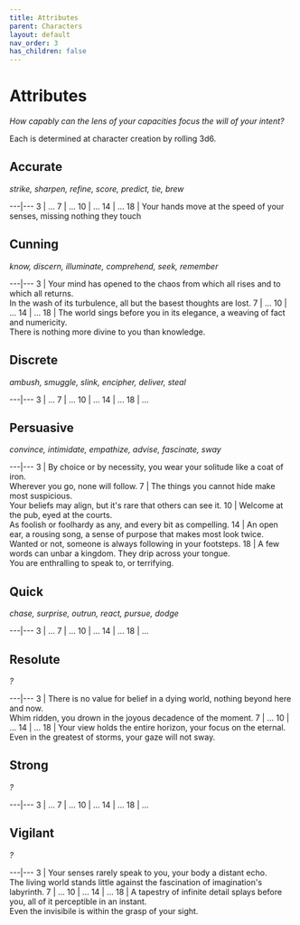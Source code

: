 ```yaml
---
title: Attributes
parent: Characters
layout: default
nav_order: 3
has_children: false
---
```


# Attributes

_How capably can the lens of your capacities focus the will of your intent?_

Each is determined at character creation by rolling 3d6.

## Accurate
_strike, sharpen, refine, score, predict, tie, brew_  

---|---
3  | ...
7  | ...
10 | ...
14 | ...
18 | Your hands move at the speed of your senses, missing nothing they touch

## Cunning
_know, discern, illuminate, comprehend, seek, remember_  

---|---
3  | Your mind has opened to the chaos from which all rises and to which all returns.<br />In the wash of its turbulence, all but the basest thoughts are lost.
7  | ...
10 | ...
14 | ...
18 | The world sings before you in its elegance, a weaving of fact and numericity.<br />There is nothing more divine to you than knowledge.

## Discrete
_ambush, smuggle, slink, encipher, deliver, steal_

---|---
3  | ...
7  | ...
10 | ...
14 | ...
18 | ...

## Persuasive
_convince, intimidate, empathize, advise, fascinate, sway_

---|---
3  | By choice or by necessity, you wear your solitude like a coat of iron.<br />Wherever you go, none will follow.
7  | The things you cannot hide make most suspicious.<br />Your beliefs may align, but it's rare that others can see it.
10 | Welcome at the pub, eyed at the courts.<br />As foolish or foolhardy as any, and every bit as compelling.
14 | An open ear, a rousing song, a sense of purpose that makes most look twice.<br />Wanted or not, someone is always following in your footsteps.
18 | A few words can unbar a kingdom. They drip across your tongue.<br />You are enthralling to speak to, or terrifying.

## Quick
_chase, surprise, outrun, react, pursue, dodge_

---|---
3  | ...
7  | ...
10 | ...
14 | ...
18 | ...

## Resolute
_?_

---|---
3  | There is no value for belief in a dying world, nothing beyond here and now.<br />Whim ridden, you drown in the joyous decadence of the moment.
7  | ...
10 | ...
14 | ...
18 | Your view holds the entire horizon, your focus on the eternal.<br />Even in the greatest of storms, your gaze will not sway.

## Strong
_?_

---|---
3  | ...
7  | ...
10 | ...
14 | ...
18 | ...

## Vigilant
_?_

---|---
3  | Your senses rarely speak to you, your body a distant echo.<br />The living world stands little  against the fascination of imagination's labyrinth.
7  | ...
10 | ...
14 | ...
18 | A tapestry of infinite detail splays before you, all of it perceptible in an instant.<br />Even the invisibile is within the grasp of your sight.
